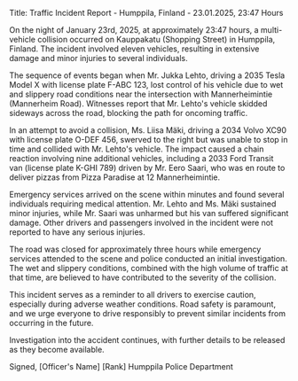  Title: Traffic Incident Report - Humppila, Finland - 23.01.2025, 23:47 Hours

On the night of January 23rd, 2025, at approximately 23:47 hours, a multi-vehicle collision occurred on Kauppakatu (Shopping Street) in Humppila, Finland. The incident involved eleven vehicles, resulting in extensive damage and minor injuries to several individuals.

The sequence of events began when Mr. Jukka Lehto, driving a 2035 Tesla Model X with license plate F-ABC 123, lost control of his vehicle due to wet and slippery road conditions near the intersection with Mannerheimintie (Mannerheim Road). Witnesses report that Mr. Lehto's vehicle skidded sideways across the road, blocking the path for oncoming traffic.

In an attempt to avoid a collision, Ms. Liisa Mäki, driving a 2034 Volvo XC90 with license plate O-DEF 456, swerved to the right but was unable to stop in time and collided with Mr. Lehto's vehicle. The impact caused a chain reaction involving nine additional vehicles, including a 2033 Ford Transit van (license plate K-GHI 789) driven by Mr. Eero Saari, who was en route to deliver pizzas from Pizza Paradise at 12 Mannerheimintie.

Emergency services arrived on the scene within minutes and found several individuals requiring medical attention. Mr. Lehto and Ms. Mäki sustained minor injuries, while Mr. Saari was unharmed but his van suffered significant damage. Other drivers and passengers involved in the incident were not reported to have any serious injuries.

The road was closed for approximately three hours while emergency services attended to the scene and police conducted an initial investigation. The wet and slippery conditions, combined with the high volume of traffic at that time, are believed to have contributed to the severity of the collision.

This incident serves as a reminder to all drivers to exercise caution, especially during adverse weather conditions. Road safety is paramount, and we urge everyone to drive responsibly to prevent similar incidents from occurring in the future.

Investigation into the accident continues, with further details to be released as they become available.

Signed,
[Officer's Name]
[Rank]
Humppila Police Department